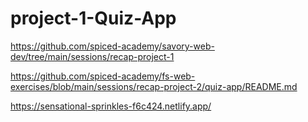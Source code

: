# project-1-Quiz-App

https://github.com/spiced-academy/savory-web-dev/tree/main/sessions/recap-project-1

https://github.com/spiced-academy/fs-web-exercises/blob/main/sessions/recap-project-2/quiz-app/README.md

https://sensational-sprinkles-f6c424.netlify.app/
